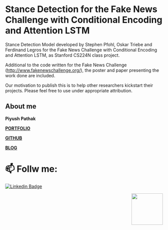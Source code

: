 # Stance Detection for the Fake News Challenge with Conditional Encoding and Attention LSTM
Stance Detection Model developed by Stephen Pfohl, Oskar Triebe and Ferdinand Legros for the Fake News Challenge with Conditional Encoding and Attention LSTM, as Stanford CS224N class project.

Additional to the code written for the Fake News Challenge (http://www.fakenewschallenge.org/), the poster and paper presenting the work done are included.

Our motivation to publish this is to help other researchers kickstart their projects. Please feel free to use under appropriate attribution.

## About me

**Piyush Pathak**

[**PORTFOLIO**](https://anirudhrapathak3.wixsite.com/piyush)

[**GITHUB**](https://github.com/piyushpathak03)

[**BLOG**](https://medium.com/@piyushpathak03)


# 📫 Follw me: 

[![Linkedin Badge](https://img.shields.io/badge/-PiyushPathak-blue?style=flat-square&logo=Linkedin&logoColor=white&link=https://www.linkedin.com/in/piyushpathak03/)](https://www.linkedin.com/in/piyushpathak03/)

<p  align="right"><img height="100" src = "https://media.giphy.com/media/l3URDstnIjBNY7rwLB/giphy.gif"></p>
